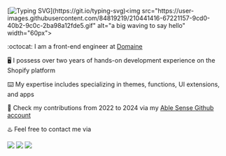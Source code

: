 [![Typing SVG](https://readme-typing-svg.herokuapp.com?font=Rubik+Pixels&pause=1000&color=008080&multiline=true&width=435&height=60&lines=Hi%2C+this+is+Hugh+Zhou;Nice+to+meet+you!)](https://git.io/typing-svg)<img src="https://user-images.githubusercontent.com/84819219/210441416-67221157-9cd0-40b2-9c0c-2ba98a12fde5.gif" alt="a big waving to say hello" width="60px">      
    
:octocat: I am a front-end engineer at [Domaine](https://meetdomaine.com/)      

:desktop_computer: I possess over two years of hands-on development experience on the Shopify platform   

:keyboard: My expertise includes specializing in themes, functions, UI extensions, and apps
     
:high_brightness: Check my contributions from 2022 to 2024 via my [Able Sense Github account](https://github.com/ablesense-hugh)        

        
:hotsprings: Feel free to contact me via
    
<a href="https://www.linkedin.com/in/yuhui-hugh-zhou-47181b170" target="_blank"><img src="https://img.shields.io/badge/LinkedIn-HughZhou-informational"></a>
<a href="mailto:hugh.zhou@meetdomaine.com"><img src="https://img.shields.io/badge/Email-Domaine-black"></a>
<a href="mailto:hughzhoutrt@gmail.com"><img src="https://img.shields.io/badge/Email-Personal-orange"></a>
